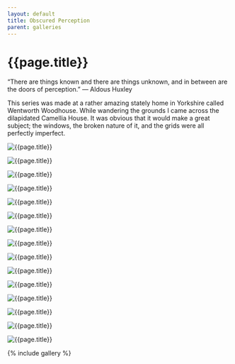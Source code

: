 ```yaml
---
layout: default
title: Obscured Perception
parent: galleries
---
```


# {{page.title}}

 “There are things known and there are things unknown, and in between are the doors of perception.” 
— Aldous Huxley

This series was made at a rather amazing stately home in Yorkshire called Wentworth Woodhouse. While wandering the grounds I came across the dilapidated Camellia House. It was obvious that it would make a great subject; the windows, the broken nature of it, and the grids were all perfectly imperfect.


![{{page.title}}](obscured-perception/obscured-perception-01.webp "{{page.title}}")

![{{page.title}}](obscured-perception/obscured-perception-02.webp "{{page.title}}")

![{{page.title}}](obscured-perception/obscured-perception-03.webp "{{page.title}}")

![{{page.title}}](obscured-perception/obscured-perception-04.webp "{{page.title}}")

![{{page.title}}](obscured-perception/obscured-perception-05.webp "{{page.title}}")

![{{page.title}}](obscured-perception/obscured-perception-06.webp "{{page.title}}")

![{{page.title}}](obscured-perception/obscured-perception-07.webp "{{page.title}}")

![{{page.title}}](obscured-perception/obscured-perception-08.webp "{{page.title}}")

![{{page.title}}](obscured-perception/obscured-perception-09.webp "{{page.title}}")

![{{page.title}}](obscured-perception/obscured-perception-10.webp "{{page.title}}")

![{{page.title}}](obscured-perception/obscured-perception-11.webp "{{page.title}}")

![{{page.title}}](obscured-perception/obscured-perception-12.webp "{{page.title}}")

![{{page.title}}](obscured-perception/obscured-perception-13.webp "{{page.title}}")

![{{page.title}}](obscured-perception/obscured-perception-14.webp "{{page.title}}")

![{{page.title}}](obscured-perception/obscured-perception-15.webp "{{page.title}}")

{% include gallery %}